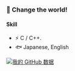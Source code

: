 ### 💪 Change the world!

#### Skill
- ⚡  C / C++.
- 🐟 Japanese, English

[![我的 GitHub 数据](https://github-readme-stats.vercel.app/api?username=ZevAlain)]()

